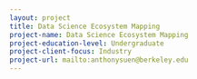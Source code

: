 ```yaml
---
layout: project 
title: Data Science Ecosystem Mapping
project-name: Data Science Ecosystem Mapping
project-education-level: Undergraduate
project-client-focus: Industry
project-url: mailto:anthonysuen@berkeley.edu
---
```

